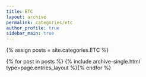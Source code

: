 ```yaml
---
title: ETC
layout: archive
permalink: categories/etc
author_profile: true
sidebar_main: true
---
```




{% assign posts = site.categories.ETC %}

{% for post in posts %} {% include archive-single.html type=page.entries_layout %}{% endfor %}